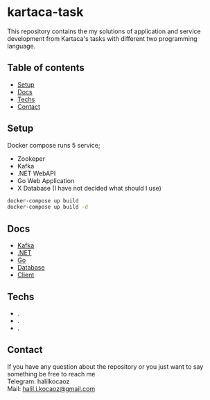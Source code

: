 <!--- key

gAAAAABgUWKB2jyN8QxVQ8s38TQF553f3CFNzWMFlXCGArb40zwz1sQ757-P5dUa2MGSQKIreeC9K8O2J8SSmQWsmMeLkJzhzCVUhipOJUubLthP9V8QFiKNgV_xMNfz3maUXokRulkGJDmwU69IMngX3DvSA-Q7QfoSRBVFhjM_4JjSWtiHNCgkQonPl33G9Gs_JpKZL3fcTn35J3hyiZZXAzqn

--->

# kartaca-task
This repository contains the my solutions of application and service development from Kartaca's tasks with different two programming language.

## Table of contents
* [Setup](#setup)
* [Docs](#docs)
* [Techs](#techs)
* [Contact](#contact)

## Setup
Docker compose runs 5 service;
* Zookeper
* Kafka
* .NET WebAPI
* Go Web Application
* X Database (I have not decided what should I use)

```bash
docker-compose up build
docker-compose up build -d
```


## Docs
* [Kafka](#docs)
* [.NET](#docs)
* [Go](#docs)
* [Database](#docs)
* [Client](#docs)

## Techs
* .
* .
* .

## Contact
If you have any question about the repository or you just want to say something be free to reach me <br>
Telegram: halilkocaoz <br>
Mail: halil.i.kocaoz@gmail.com